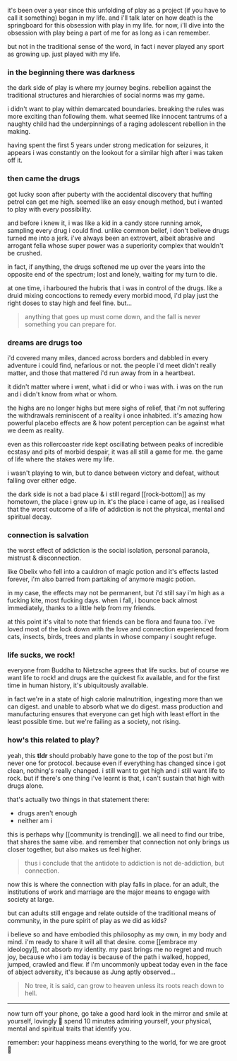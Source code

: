 it's been over a year since this unfolding of play as a project (if you have to call it something) began in my life. and i'll talk later on how death is the springboard for this obsession with play in my life. for now, i'll dive into the obsession with play being a part of me for as long as i can remember.

but not in the traditional sense of the word, in fact i never played any sport as growing up. just played with my life.

### in the beginning there was darkness 
the dark side of play is where my journey begins. rebellion against the traditional structures and hierarchies of social norms was my game. 

i didn't want to play within demarcated boundaries. breaking the rules was more exciting than following them. what seemed like innocent tantrums of a naughty child had the underpinnings of a raging adolescent rebellion in the making.

having spent the first 5 years under strong medication for seizures, it appears i was constantly on the lookout for a similar high after i was taken off it.

### then came the drugs
got lucky soon after puberty with  the accidental discovery that huffing petrol can get me high. seemed like an easy enough method, but i wanted to play with every possibility.

and before i knew it, i was like a kid in a candy store running amok, sampling every drug i could find. unlike common belief, i don't believe drugs turned me into a jerk. i've always been an extrovert, albeit abrasive and arrogant fella whose super power was a superiority complex that wouldn't be crushed. 

in fact, if anything, the drugs softened me up over the years into the opposite end of the spectrum; lost and lonely, waiting for my turn to die.

at one time, i harboured the hubris that i was in control of the drugs. like a druid mixing concoctions to remedy every morbid mood, i'd play just the right doses to stay high and feel fine. but...

> anything that goes up must come down, and the fall is never something you can prepare for.

### dreams are drugs too
i'd covered many miles, danced across borders and dabbled in every adventure i could find, nefarious or not. the people i'd meet didn't really matter, and those that mattered i'd run away from in a heartbeat.

it didn't matter where i went, what i did or who i was with. i was on the run and i didn't know from what or whom.

the highs are no longer highs but mere sighs of relief, that i'm not suffering the withdrawals reminiscent of a reality i once inhabited. it's amazing how powerful placebo effects are & how potent perception can be against what we deem as reality.

even as this rollercoaster ride kept oscillating between peaks of incredible ecstasy and pits of morbid despair, it was all still a game for me. the game of life where the stakes were my life. 

i wasn't playing to win, but to dance between victory and defeat, without falling over either edge.

the dark side is not a bad place & i still regard [[rock-bottom]] as my hometown, the place i grew up in. it's the place i came of age, as i realised that the worst outcome of a life of addiction is not the physical, mental and spiritual decay. 

### connection is salvation
the worst effect of addiction is the social isolation, personal paranoia, mistrust & disconnection.

like Obelix who fell into a cauldron of magic potion and it's effects lasted forever, i'm also barred from partaking of anymore magic potion.

in my case, the effects may not be permanent, but i'd still say i'm high as a fucking kite, most fucking days. when i fall, i bounce back almost immediately, thanks to a little help from my friends. 

at this point it's vital to note that friends can be flora and fauna too. i've loved most of the lock down with the love and connection experienced from cats, insects, birds, trees and plants in whose company i sought refuge. 

### life sucks, we rock!
everyone from Buddha to Nietzsche agrees that life sucks. but of course we want life to rock! and drugs are the quickest fix available, and for the first time in human history, it's ubiquitously available. 

in fact we're in a state of high calorie malnutrition, ingesting more than we can digest. and unable to absorb what we do digest. mass production and manufacturing ensures that everyone can get high with least effort in the least possible time. but we're failing as a society, not rising. 

### how's this related to play?
yeah, this **tldr** should probably have gone to the top of the post but i'm never one for protocol. because even if everything has changed since i got clean, nothing's really changed. i still want to get high and i still want life to rock. but if there's one thing i've learnt is that, i can't sustain that high with drugs alone. 

that's actually two things in that statement there:
- drugs aren't enough
- neither am i

this is perhaps why [[community is trending]]. we all need to find our tribe, that shares the same vibe. and remember that connection not only brings us closer together, but also makes us feel higher. 

> thus i conclude that the antidote to addiction is not de-addiction, but connection.

now this is where the connection with play falls in place. for an adult, the institutions of work and marriage are the major means to engage with society at large. 

but can adults still engage and relate outside of the traditional means of community, in the pure spirit of play as we did as kids?

i believe so and have embodied this philosophy as my own, in my body and mind. i'm ready to share it will all that desire. come [[embrace my ideology]], not absorb my identity. my past brings me no regret and much joy, because who i am today is because of the path i walked, hopped, jumped, crawled and flew. if i'm uncommonly upbeat today even in the face of abject adversity, it's because as Jung aptly observed...

> No tree, it is said, can grow to heaven unless its roots reach down to hell.

---
now turn off your phone, go take a good hard look in the mirror and smile at yourself, lovingly 🥰 spend 10 minutes admiring yourself, your physical, mental and spiritual traits that identify you. 

remember: your happiness means everything to the world, for we are groot 🌱